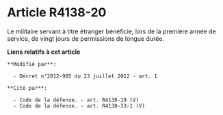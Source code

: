 # Article R4138-20

Le  militaire servant à titre étranger bénéficie, lors de la première année  de service, de vingt jours de permissions de
longue durée.

**Liens relatifs à cet article**

	**Modifié par**:

	  - Décret n°2012-905 du 23 juillet 2012 - art. 1

	**Cité par**:

	  - Code de la défense. - art. R4138-19 (V)
	  - Code de la défense. - art. R4138-33-1 (V)
